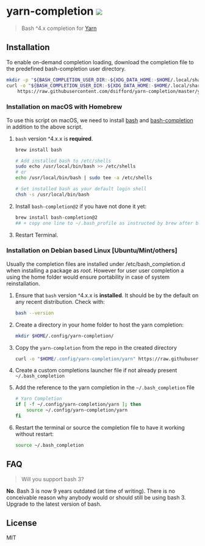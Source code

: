 # yarn-completion ![](https://github.com/dsifford/yarn-completion/workflows/build/badge.svg)

> Bash ^4.x completion for [Yarn](https://github.com/yarnpkg/yarn)

## Installation

To enable on-demand completion loading, download the completion file to the predefined bash-completion user directory.

```sh
mkdir -p "${BASH_COMPLETION_USER_DIR:-${XDG_DATA_HOME:-$HOME/.local/share}/bash-completion}/completions/"
curl -o "${BASH_COMPLETION_USER_DIR:-${XDG_DATA_HOME:-$HOME/.local/share}/bash-completion}/completions/yarn" \
	https://raw.githubusercontent.com/dsifford/yarn-completion/master/yarn-completion.bash
```

### Installation on macOS with Homebrew
To use this script on macOS, we need to install [bash](https://www.gnu.org/software/bash/) and [bash-completion](https://github.com/scop/bash-completion) in addition to the above script.

1.  `bash` version ^4.x.x is **required**.

    ```bash
    brew install bash

    # Add installed bash to /etc/shells
    sudo echo /usr/local/bin/bash >> /etc/shells
	# or
	echo /usr/local/bin/bash | sudo tee -a /etc/shells

    # Set installed bash as your default login shell
    chsh -s /usr/local/bin/bash
    ```

2.  Install `bash-completion@2` if you have not done it yet:

    ```bash
    brew install bash-completion@2
    ## + copy one line to ~/.bash_profile as instructed by brew after bash-completion setup
    ```

3.  Restart Terminal.

### Installation on Debian based Linux [Ubuntu/Mint/others]

Usually the completion files are installed under /etc/bash_completion.d when installing a package as *root*. However for user user completion a using the home folder would ensure portability in case of system reinstallation.

1.  Ensure that `bash` version ^4.x.x is **installed**. It should be by the default on any recent distribution. Check with:

    ```bash
    bash --version
    ```

2. Create a directory in your home folder to host the yarn completion: 

    ```bash
    mkdir $HOME/.config/yarn-completion/
    ```

3. Copy the `yarn-completion` from the repo in the created directory
    ```bash
    curl -o "$HOME/.config/yarn-completion/yarn" https://raw.githubusercontent.com/dsifford/yarn-completion/master/yarn-completion.bash
    ```

4. Create a custom completions launcher file if not already present `~/.bash_completion`


5. Add the reference to the yarn completion in the `~/.bash_completion` file
    ```bash
	# Yarn Completion 
	if [ -f ~/.config/yarn-completion/yarn ]; then 
		source ~/.config/yarn-completion/yarn 
	fi 
    ```
6. Restart the terminal or source the completion file to have it working without restart:

	```bash
	source ~/.bash_completion 
	```


## FAQ

> Will you support bash 3?

**No**. Bash 3 is now 9 years outdated (at time of writing). There is no conceivable reason why anybody would or should still be using bash 3. Upgrade to the latest version of bash.

## License

MIT
